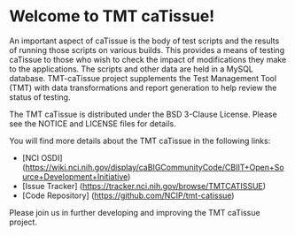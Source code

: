 Welcome to TMT caTissue!
=====================================

An important aspect of caTissue is the body of test scripts and the results of running those scripts on various builds. This provides a means of testing caTissue to those who wish to check the impact of modifications they make to the applications. The scripts and other data are held in a MySQL database. TMT-caTissue project supplements the Test Management Tool (TMT) with data transformations and report generation to help review the status of testing. 

The TMT caTissue is distributed under the BSD 3-Clause License.
Please see the NOTICE and LICENSE files for details.

You will find more details about the TMT caTissue in the following links:

 * [NCI OSDI] (https://wiki.nci.nih.gov/display/caBIGCommunityCode/CBIIT+Open+Source+Development+Initiative)
 * [Issue Tracker] (https://tracker.nci.nih.gov/browse/TMTCATISSUE)
 * [Code Repository] (https://github.com/NCIP/tmt-catissue)

Please join us in further developing and improving the TMT caTissue project.
